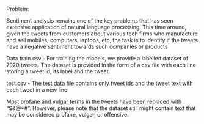 Problem:

Sentiment analysis remains one of the key problems that has seen extensive application of natural language processing. This time around, given the tweets from customers about various tech firms who manufacture and sell mobiles, computers, laptops, etc, the task is to identify if the tweets have a negative sentiment towards such companies or products

Data
train.csv - For training the models, we provide a labelled dataset of 7920 tweets. The dataset is provided in the form of a csv file with each line storing a tweet id, its label and the tweet.

test.csv - The test data file contains only tweet ids and the tweet text with each tweet in a new line.

Most profane and vulgar terms in the tweets have been replaced with “$&@*#”. However, please note that the dataset still might contain text that may be considered profane, vulgar, or offensive.
